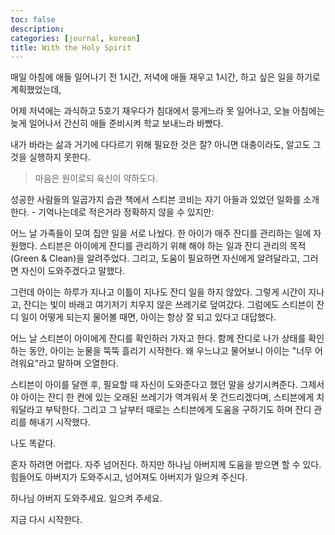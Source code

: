 ```yaml
---
toc: false
description: 
categories: [journal, korean]
title: With the Holy Spirit
---
```


매일 아침에 애들 일어나기 전 1시간, 저녁에 애들 재우고 1시간, 하고 싶은 일을 하기로 계획했었는데,

어제 저녁에는 과식하고 5호기 재우다가 침대에서 뭉게느라 못 일어나고, 오늘 아침에는 늦게 일어나서 간신히 애들 준비시켜 학교 보내느라 바빴다. 

내가 바라는 삶과 거기에 다다르기 위해 필요한 것은 잘? 아니면 대충이라도, 알고도 그것을 실행하지 못한다. 

> 마음은 원이로되 육신이 약하도다.

성공한 사람들의 일곱가지 습관 책에서 스티븐 코비는 자기 아들과 있었던 일화를 소개한다. - 기억나는데로 적은거라 정확하지 않을 수 있지만:

어느 날 가족들이 모여 집안 일을 서로 나눴다. 한 아이가 매주 잔디를 관리하는 일에 자원했다. 스티븐은 아이에게 잔디를 관리하기 위해 해야 하는 일과 잔디 관리의 목적 (Green & Clean)을 알려주었다. 그리고, 도움이 필요하면 자신에게 알려달라고, 그러면 자신이 도와주겠다고 말했다.

그런데 아이는 하루가 지나고 이틀이 지나도 잔디 일을 하지 않았다. 그렇게 시간이 지나고, 잔디는 빛이 바래고 여기저기 치우지 않은 쓰레기로 덮여갔다. 그럼에도 스티븐이 잔디 일이 어떻게 되는지 물어볼 때면, 아이는 항상 잘 되고 있다고 대답했다.

어느 날 스티븐이 아이에게 잔디를 확인하러 가자고 한다. 함께 잔디로 나가 상태를 확인하는 동안, 아이는 눈물을 뚝뚝 흘리기 시작한다. 왜 우느냐고 물어보니 아이는 "너무 어려워요"라고 말하며 오열한다. 

스티븐이 아이를 달랜 후, 필요할 때 자신이 도와준다고 했던 말을 상기시켜준다. 그제서야 아이는 잔디 한 켠에 있는 오래된 쓰레기가 역겨워서 못 건드리겠다며, 스티븐에게 치워달라고 부탁한다. 그리고 그 날부터 때로는 스티븐에게 도움을 구하기도 하며 잔디 관리를 해내기 시작했다.

나도 똑같다. 

혼자 하려면 어렵다. 자주 넘어진다. 하지만 하나님 아버지께 도움을 받으면 할 수 있다. 힘들어도 아버지가 도와주시고, 넘어져도 아버지가 일으켜 주신다.  

하나님 아버지 도와주세요. 일으켜 주세요. 

지금 다시 시작한다.
